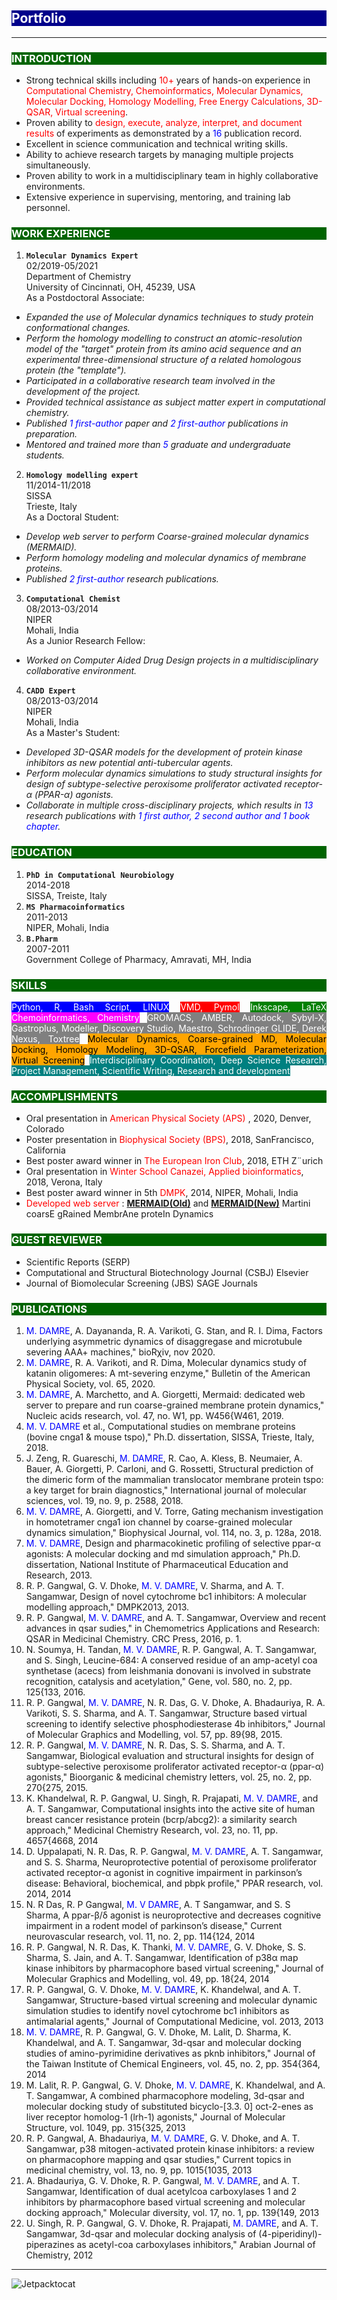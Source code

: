 <style>
H1{color:Blue !important;}
H2{color:White !important; background-color: DarkBlue;}
H3{color:White !important; background-color: DarkGreen;}
</style>

## Portfolio

---

### INTRODUCTION 
- Strong technical skills including <span style="color: red;">10+</span> years of hands-on experience in <span style="color: red;">Computational Chemistry, Chemoinformatics, Molecular Dynamics, Molecular Docking, Homology Modelling, Free Energy Calculations, 3D-QSAR, Virtual screening</span>.
- Proven ability to <span style="color: red;">design, execute, analyze, interpret, and document results</span> of experiments as demonstrated by a <span style="color: blue;">16</span> publication record.
- Excellent in science communication and technical writing skills.
- Ability to achieve research targets by managing multiple projects simultaneously.
- Proven ability to work in a multidisciplinary team in highly collaborative environments.
- Extensive experience in supervising, mentoring, and training lab personnel.

### WORK EXPERIENCE
1. **`Molecular Dynamics Expert `** \
02/2019-05/2021 \
Department of Chemistry \
University of Cincinnati, OH, 45239, USA \
As a Postdoctoral Associate:
- *Expanded the use of Molecular dynamics techniques to study protein conformational changes.*
- *Perform the homology modelling to construct an atomic-resolution model of the "target" protein from its amino acid sequence and an experimental three-dimensional
structure of a related homologous protein (the "template").*
- *Participated in a collaborative research team involved in the development of the project.*
- *Provided technical assistance as subject matter expert in computational chemistry.*
- *Published <span style="color: blue;">1 first-author</span> paper and <span style="color: blue;">2 first-author</span> publications in preparation.*
- *Mentored and trained more than <span style="color: blue;">5</span> graduate and undergraduate students.*
  
2. **`Homology modelling expert`** \
11/2014-11/2018 \
SISSA \
Trieste, Italy \
As a Doctoral Student:
- *Develop web server to perform Coarse-grained molecular dynamics (MERMAID).*
- *Perform homology modeling and molecular dynamics of membrane proteins.*
- *Published <span style="color: blue;">2 first-author</span> research publications.*

3. **`Computational Chemist`** \
08/2013-03/2014 \
NIPER \
Mohali, India \
As a Junior Research Fellow:
- *Worked on Computer Aided Drug Design projects in a multidisciplinary collaborative
environment.*

4. **`CADD Expert`** \
08/2013-03/2014 \
NIPER \
Mohali, India \
As a Master's Student:
- *Developed 3D-QSAR models for the development of protein kinase inhibitors as new potential anti-tubercular agents.*
- *Perform molecular dynamics simulations to study structural insights for design of subtype-selective peroxisome proliferator activated receptor-α (PPAR-α) agonists.*
- *Collaborate in multiple cross-disciplinary projects, which results in <span style="color: blue;">13</span> research publications with <span style="color: blue;">1 first author, 2 second author and 1 book chapter</span>.*

### EDUCATION
1. **`PhD in Computational Neurobiology`** \
2014-2018 \
SISSA, Treiste, Italy
2. **`MS Pharmacoinformatics`** \
2011-2013 \
NIPER, Mohali, India
3. **`B.Pharm`** \
2007-2011 \
Government College of Pharmacy, Amravati, MH, India

### SKILLS
<p align="justify"><span style="background-color: blue; color: white">Python, R, Bash Script, LINUX</span>
<span style="background-color: red; color: white">VMD, Pymol</span>
<span style="background-color: green; color: white">Inkscape, LaTeX</span>
<span style="background-color: magenta; color: white">Chemoinformatics, Chemistry</span>
<span style="background-color: gray; color: white">GROMACS, AMBER, Autodock, Sybyl-X, Gastroplus, Modeller, Discovery Studio, Maestro, Schrodinger GLIDE, Derek Nexus, Toxtree</span>
<span style="background-color: orange; color: black">Molecular Dynamics, Coarse-grained MD, Molecular Docking, Homology Modeling, 3D-QSAR, Forcefield Parameterization, Virtual Screening</span>
<span style="background-color: teal; color: white">Interdisciplinary Coordination, Deep Science Research, Project Management, Scientific Writing, Research and development</span></p>

### ACCOMPLISHMENTS
- Oral presentation in <span style="color: red;"> American Physical Society (APS) </span>, 2020, Denver, Colorado
- Poster presentation in <span style="color: red;">Biophysical Society (BPS)</span>, 2018, SanFrancisco, California
- Best poster award winner in <span style="color: red;">The European Iron Club</span>, 2018, ETH Z¨urich
- Oral presentation in <span style="color: red;">Winter School Canazei, Applied bioinformatics</span>, 2018, Verona, Italy
- Best poster award winner in 5th <span style="color: red;">DMPK</span>, 2014, NIPER, Mohali, India
- <span style="color: red;">Developed web server</span> : **<a href="https://molsim.sci.univr.it/mangesh/index.php" target="_blank">MERMAID(Old)</a>** and **<a href="https://molsim.sci.univr.it/mermaid/main.php" target="_blank">MERMAID(New)</a>** Martini coarsE gRained MembrAne proteIn Dynamics

### GUEST REVIEWER
- Scientific Reports (SERP)
- Computational and Structural Biotechnology Journal (CSBJ) Elsevier
- Journal of Biomolecular Screening (JBS) SAGE Journals

### PUBLICATIONS
1. <span style="color: blue;">M. DAMRE</span>, A. Dayananda, R. A. Varikoti, G. Stan, and R. I. Dima, Factors underlying asymmetric dynamics of disaggregase and microtubule severing AAA+ machines," bioRχiv, nov 2020.
2. <span style="color: blue;">M. DAMRE</span>, R. A. Varikoti, and R. Dima, Molecular dynamics study of katanin oligomeres: A mt-severing enzyme," Bulletin of the American Physical Society, vol. 65, 2020.
3. <span style="color: blue;">M. DAMRE</span>, A. Marchetto, and A. Giorgetti, Mermaid: dedicated web server to prepare and run coarse-grained membrane protein dynamics," Nucleic acids research, vol. 47, no. W1, pp. W456{W461, 2019.
4. <span style="color: blue;">M. V. DAMRE</span> et al., Computational studies on membrane proteins (bovine cnga1 & mouse tspo)," Ph.D. dissertation, SISSA, Trieste, Italy, 2018.
5. J. Zeng, R. Guareschi, <span style="color: blue;">M. DAMRE</span>, R. Cao, A. Kless, B. Neumaier, A. Bauer, A. Giorgetti, P. Carloni, and G. Rossetti, Structural prediction of the dimeric form of the mammalian translocator membrane protein tspo: a key target for brain diagnostics," International journal of molecular sciences, vol. 19, no. 9, p. 2588, 2018.
6. <span style="color: blue;">M. V. DAMRE</span>, A. Giorgetti, and V. Torre, Gating mechanism investigation in homotetramer cnga1 ion channel by coarse-grained molecular dynamics simulation," Biophysical Journal, vol. 114, no. 3, p. 128a, 2018.
7. <span style="color: blue;">M. V. DAMRE</span>, Design and pharmacokinetic profiling of selective ppar-α agonists: A molecular docking and md simulation approach," Ph.D. dissertation, National Institute of Pharmaceutical Education and Research, 2013.
8. R. P. Gangwal, G. V. Dhoke, <span style="color: blue;">M. V. DAMRE</span>, V. Sharma, and A. T. Sangamwar, Design of novel cytochrome bc1 inhibitors: A molecular modelling approach," DMPK2013, 2013.
9. R. P. Gangwal, <span style="color: blue;">M. V. DAMRE</span>, and A. T. Sangamwar, Overview and recent advances in qsar sudies," in Chemometrics Applications and Research: QSAR in Medicinal Chemistry. CRC Press, 2016, p. 1.
10. N. Soumya, H. Tandan, <span style="color: blue;">M. V. DAMRE</span>, R. P. Gangwal, A. T. Sangamwar, and S. Singh, Leucine-684: A conserved residue of an amp-acetyl coa synthetase (acecs) from leishmania donovani is involved in substrate recognition, catalysis and acetylation," Gene, vol. 580, no. 2, pp. 125{133, 2016.
11. R. P. Gangwal, <span style="color: blue;">M. V. DAMRE</span>, N. R. Das, G. V. Dhoke, A. Bhadauriya, R. A. Varikoti, S. S. Sharma, and A. T. Sangamwar, Structure based virtual screening to identify selective phosphodiesterase 4b inhibitors," Journal of Molecular Graphics and Modelling, vol. 57, pp. 89{98, 2015.
12. R. P. Gangwal, <span style="color: blue;">M. V. DAMRE</span>, N. R. Das, S. S. Sharma, and A. T. Sangamwar, Biological evaluation and structural insights for design of subtype-selective peroxisome proliferator activated receptor-α (ppar-α) agonists," Bioorganic & medicinal chemistry letters, vol. 25, no. 2, pp. 270{275, 2015.
13. K. Khandelwal, R. P. Gangwal, U. Singh, R. Prajapati, <span style="color: blue;">M. V. DAMRE</span>, and A. T. Sangamwar, Computational insights into the active site of human breast cancer resistance protein (bcrp/abcg2): a similarity search approach," Medicinal Chemistry Research, vol. 23, no. 11, pp. 4657{4668, 2014
14. D. Uppalapati, N. R. Das, R. P. Gangwal, <span style="color: blue;">M. V. DAMRE</span>, A. T. Sangamwar, and S. S. Sharma, Neuroprotective potential of peroxisome proliferator activated receptor-α agonist in cognitive impairment in parkinson’s disease: Behavioral, biochemical, and pbpk profile," PPAR research, vol. 2014, 2014
15. N. R Das, R. P Gangwal, <span style="color: blue;">M. V DAMRE</span>, A. T Sangamwar, and S. S Sharma, A ppar-β/δ agonist is neuroprotective and decreases cognitive impairment in a rodent model of parkinson’s disease," Current neurovascular research, vol. 11, no. 2, pp. 114{124, 2014
16. R. P. Gangwal, N. R. Das, K. Thanki, <span style="color: blue;">M. V. DAMRE</span>, G. V. Dhoke, S. S. Sharma, S. Jain, and A. T. Sangamwar, Identification of p38α map kinase inhibitors by pharmacophore based virtual screening," Journal of Molecular Graphics and Modelling, vol. 49, pp. 18{24, 2014
17. R. P. Gangwal, G. V. Dhoke, <span style="color: blue;">M. V. DAMRE</span>, K. Khandelwal, and A. T. Sangamwar, Structure-based virtual screening and molecular dynamic simulation studies to identify novel cytochrome bc1 inhibitors as antimalarial agents," Journal of Computational Medicine, vol. 2013, 2013
18. <span style="color: blue;">M. V. DAMRE</span>, R. P. Gangwal, G. V. Dhoke, M. Lalit, D. Sharma, K. Khandelwal, and A. T. Sangamwar, 3d-qsar and molecular docking studies of amino-pyrimidine derivatives as pknb inhibitors," Journal of the Taiwan Institute of Chemical Engineers, vol. 45, no. 2, pp. 354{364, 2014
19. M. Lalit, R. P. Gangwal, G. V. Dhoke, <span style="color: blue;">M. V. DAMRE</span>, K. Khandelwal, and A. T. Sangamwar, A combined pharmacophore modeling, 3d-qsar and molecular docking study of substituted bicyclo-[3.3. 0] oct-2-enes as liver receptor homolog-1 (lrh-1) agonists," Journal of Molecular Structure, vol. 1049, pp. 315{325, 2013
20. R. P. Gangwal, A. Bhadauriya, <span style="color: blue;">M. V. DAMRE</span>, G. V. Dhoke, and A. T. Sangamwar, p38 mitogen-activated protein kinase inhibitors: a review on pharmacophore mapping and qsar studies," Current topics in medicinal chemistry, vol. 13, no. 9, pp. 1015{1035, 2013
21. A. Bhadauriya, G. V. Dhoke, R. P. Gangwal, <span style="color: blue;">M. V. DAMRE</span>, and A. T. Sangamwar, Identification of dual acetylcoa carboxylases 1 and 2 inhibitors by pharmacophore based virtual screening and molecular docking approach," Molecular diversity, vol. 17, no. 1, pp. 139{149, 2013
22. U. Singh, R. P. Gangwal, G. V. Dhoke, R. Prajapati, <span style="color: blue;">M. DAMRE</span>, and A. T. Sangamwar, 3d-qsar and molecular docking analysis of (4-piperidinyl)-piperazines as acetyl-coa carboxylases inhibitors," Arabian Journal of Chemistry, 2012<br>

---
![Jetpacktocat](https://octodex.github.com/images/jetpacktocat.png)

<!-- Remove above link if you don't want to attibute -->
